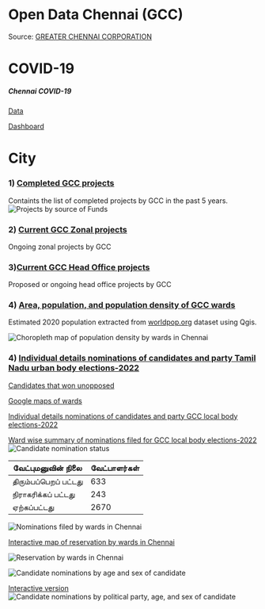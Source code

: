 # Open Data Chennai (GCC)

Source: [GREATER CHENNAI CORPORATION](https://chennaicorporation.gov.in/gcc/)

# COVID-19

##### Chennai COVID-19 
   [Data](https://github.com/elseasama/covid19chennai)
     
   [Dashboard](http://dash.cov19.in/goto/mbkCzVB7k)

# City
### 1) [Completed GCC projects](https://raw.githubusercontent.com/elseasama/OpenDataChennai/main/GCCProjectsCompleted.csv)
   Containts the list of completed projects by GCC in the past 5 years.
   ![Projects by source of Funds](https://raw.githubusercontent.com/elseasama/OpenDataChennai/main/img/projectsSourceOfFunds.jpg)
   
### 2) [Current GCC Zonal projects](https://github.com/elseasama/OpenDataChennai/blob/main/GCCProjectsCurrentZonal.csv)
  Ongoing zonal projects by GCC
### 3)[Current GCC Head Office projects](https://github.com/elseasama/OpenDataChennai/blob/main/GCCProjectsCurrentHeadOffice.csv)
  Proposed or ongoing head office projects by GCC
### 4) [Area, population, and population density of GCC wards](https://github.com/elseasama/OpenDataChennai/blob/main/WardAreaPopulation.csv)
  Estimated 2020 population extracted from [worldpop.org](https://www.worldpop.org/geodata/summary?id=6527) dataset using Qgis.


![Choropleth map of population density by wards in Chennai](https://raw.githubusercontent.com/elseasama/OpenDataChennai/dccb1134351ffcb94e14b93772cb4177e6a908d0/img/chnPopDenWard.svg)

### 4) [Individual details nominations of candidates and party Tamil Nadu urban body elections-2022](https://github.com/elseasama/OpenDataChennai/blob/main/tnUrbanBodyElectionCandidates.csv) 
   [Candidates that won unopposed](https://datawrapper.dwcdn.net/9sJcW/1/)
   
   [Google maps of wards](https://www.google.com/maps/d/u/1/edit?mid=1zDSJzA7t_C3mbMErfzT4Ag6L7jO1mpek&usp=sharing)
   
   [Individual details nominations of candidates and party GCC local body elections-2022](https://github.com/elseasama/OpenDataChennai/blob/main/wardCouncillorNominations.csv) 
   
   [Ward wise summary of nominations filed for GCC local body elections-2022](https://github.com/elseasama/OpenDataChennai/blob/main/2022NominationsUrbanBody.csv)
![Candidate nomination status](https://raw.githubusercontent.com/elseasama/OpenDataChennai/main/img/nominationStatus.png)

|வேட்புமனுவின் நிலை|வேட்பாளர்கள்|
|---|---|
| திரும்பப்பெறப் பட்டது |633|
| நிராகரிக்கப் பட்டது |243|
|ஏற்கப்பட்டது|2670|


![Nominations filed by wards in Chennai](https://raw.githubusercontent.com/elseasama/OpenDataChennai/9216c74f662e3e2fff7b013465953faba52dae73/img/2022nominationsByWardupdated.svg)

[Interactive map of reservation by wards in Chennai](https://elseasama.github.io/dataviz/reservation/index.html)

![Reservation by wards in Chennai](https://github.com/elseasama/OpenDataChennai/blob/main/img/chennaiwardreservation.svg)

![Candidate nominations by age and sex of candidate](https://raw.githubusercontent.com/elseasama/OpenDataChennai/main/img/chndistbyagesex.png)

[Interactive version](https://elseasama.github.io/dataviz/chn/chnageparty.html)
![Candidate nominations by political party, age, and sex of candidate](https://raw.githubusercontent.com/elseasama/OpenDataChennai/main/img/nominationPartyAgeSex.png)
